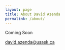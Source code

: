```yaml
---
layout: page
title: About David Azenda
permalink: /about/
---
```


Coming Soon

[david.azenda@usask.ca](mailto:email@domain.com)